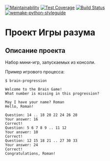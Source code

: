 [![Maintainability](https://api.codeclimate.com/v1/badges/d5fbab6a0840ca2b52cf/maintainability)](https://codeclimate.com/github/karomag/python-project-lvl1/maintainability)
[![Test Coverage](https://api.codeclimate.com/v1/badges/d5fbab6a0840ca2b52cf/test_coverage)](https://codeclimate.com/github/karomag/python-project-lvl1/test_coverage)
[![Build Status](https://travis-ci.org/karomag/python-project-lvl1.svg?branch=master)](https://travis-ci.org/karomag/python-project-lvl1)
[![wemake-python-styleguide](https://img.shields.io/badge/style-wemake-000000.svg)](https://github.com/wemake-services/wemake-python-styleguide)

# Проект Игры разума

## Описание проекта
Набор мини-игр, запускаемых из консоли.

Пример игрового процесса:

    $ brain-progression

    Welcome to the Brain Game!
    What number is missing in this progression?

    May I have your name? Roman
    Hello, Roman!

    Question: 14 .. 18 20 22 24 26 28
    Your answer: 16
    Correct!
    Question: 5 6 7 8 9 .. 11 12
    Your answer: 10
    Correct!
    Question: 12 15 18 21 .. 27 30 33
    Your answer: 24
    Correct!
    Congratulations, Roman!
